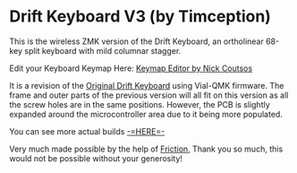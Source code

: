 # Drift Keyboard V3 (by Timception)

This is the wireless ZMK version of the Drift Keyboard, an ortholinear 68-key split keyboard with mild columnar stagger.

Edit your Keyboard Keymap Here: [Keymap Editor by Nick Coutsos](https://nickcoutsos.github.io/keymap-editor/)



It is a revision of the [Original Drift Keyboard](https://github.com/Timception/Drift) using Vial-QMK firmware.
The frame and outer parts of the previous version will all fit on this version as all the screw holes are in the same positions.
However, the PCB is slightly expanded around the microcontroller area due to it being more populated.


You can see more actual builds [-=HERE=-](https://www.instagram.com/majin_keyboards)


Very much made possible by the help of [Friction](https://github.com/friction07), Thank you so much, this would not be possible without your generosity!
